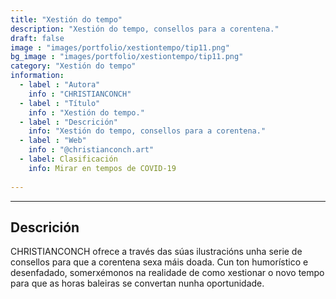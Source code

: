 ```yaml
---
title: "Xestión do tempo"
description: "Xestión do tempo, consellos para a corentena."
draft: false
image : "images/portfolio/xestiontempo/tip11.png"
bg_image : "images/portfolio/xestiontempo/tip11.png"
category: "Xestión do tempo"
information:
  - label : "Autora"
    info : "CHRISTIANCONCH"
  - label : "Título"
    info : "Xestión do tempo."
  - label : "Descrición"
    info: "Xestión do tempo, consellos para a corentena."
  - label : "Web"
    info : "@christianconch.art" 
  - label: Clasificación
    info: Mirar en tempos de COVID-19
    
---
```


---
## Descrición

CHRISTIANCONCH ofrece a través das súas ilustracións unha serie de consellos para que a corentena sexa máis doada. Cun ton humorístico e desenfadado, somerxémonos na realidade de como xestionar o novo tempo para que as horas baleiras se convertan nunha oportunidade. 